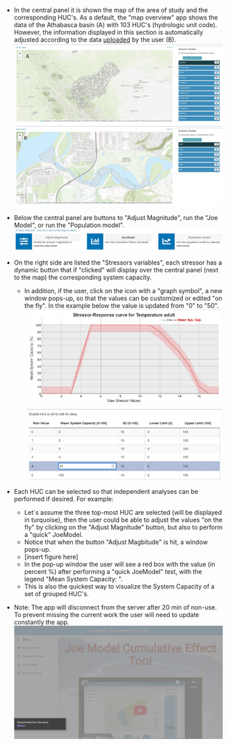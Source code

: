 * In the central panel it is shown the map of the area of study and the corresponding HUC's. As a default, the "map overview" app shows the data of the Athabasca basin (A) with 103 HUC's (hydrologic unit code). However, the information displayed in this section is automatically adjusted according to the data [uploaded](https://github.com/pgonzaleze/JoeModelAnatomy/blob/main/UploadData.md) by the user (B).
![alt text](https://github.com/pgonzaleze/CumulativeEffectModelAnatomy/blob/main/Figures/MapOverview_comparison.png)

* Below the central panel are buttons to "Adjust Magnitude", run the "Joe Model", or run the "Population model".
![alt text](https://github.com/pgonzaleze/CumulativeEffectModelAnatomy/blob/main/Figures/low_panel_inMapOverview.jpg)
* On the right side are listed the "Stressors variables", each stressor has a dynamic button that if "clicked" will display over the central panel (next to the map) the corresponding system capacity.
    * In addition, if the user, click on the icon with a "graph symbol", a new window pops-up, so that the values can be customized or edited "on the fly". In the example below the value is updated from "0" to "50".
    ![alt text](https://github.com/pgonzaleze/CumulativeEffectModelAnatomy/blob/main/Figures/stressor-response_temp_adult_APP2.jpg)
* Each HUC can be selected so that independent analyses can be performed if desired. For example:
    * Let´s assume the three top-most HUC are selected (will be displayed in turquoise), then the user could be able to adjust the values "on the fly" by clicking on the "Adjust Magnitude" button, but also to perform a "quick" JoeModel.
    * Notice that when the button "Adjust Magbitude" is hit, a window pops-up.
    - [insert figure here]
    * In the pop-up window the user will see a red box with the value (in percent %) after performing a "quick JoeModel" test, with the legend "Mean System Capacity: ".
    * This is also the quickest way to visualize the System Capacity of a set of grouped HUC's.
* Note: The app will disconnect from the server after 20 min of non-use. To prevent missing the current work the user will need to update constantly the app.
![alt text](https://github.com/pgonzaleze/CumulativeEffectModelAnatomy/blob/main/Figures/DisconnectFromServer.jpg)


